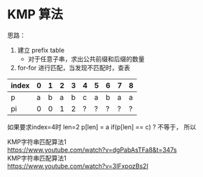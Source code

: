 # KMP 算法

思路：
1. 建立 prefix table
   * 对于任意子串，求出公共前缀和后缀的数量
2. for-for 进行匹配，当发现不匹配时，查表


| index | 0   | 1   | 2   | 3   | 4   | 5   | 6   | 7   | 8   |
|-------|-----|-----|-----|-----|-----|-----|-----|-----|-----|
| p     | a   | b   | a   | b   | c   | a   | b   | a   | a   |
| pi    | 0   | 0   | 1   | 2   | ?   | ?   | ?   | ?   | ?   |

如果要求index=4时
len=2
p[len] = a
if(p[len] == c) ? 不等于， 所以

KMP字符串匹配算法1    
https://www.youtube.com/watch?v=dgPabAsTFa8&t=347s    
KMP字符串匹配算法1    
https://www.youtube.com/watch?v=3IFxpozBs2I    

